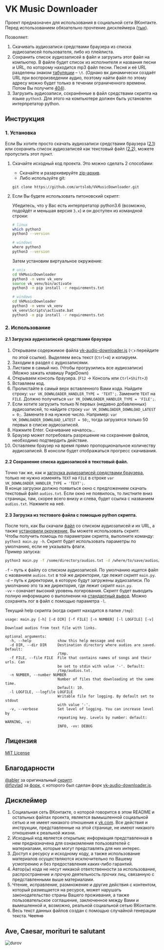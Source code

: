 # VK Music Downloader
Проект предназначен для использования в социальной сети ВКонтакте.  
Перед использованием обязательно прочтение дисклеймера ([тык](#Дисклеймер)).

Позволяет:
1. Скачивать аудиозаписи средствами браузера из списка аудиозаписей пользователя, либо из плейлиста.
2. Сохранить список аудиозаписей в файл и загрузить этот файл на компьютер. В файле будет список из исполнителя и названия песни и URL, по которому находится mp3 файл песни. Песня и её URL разделены знаком [табуляции](https://ru.wikipedia.org/wiki/Табуляция) – `\t`. (Однако вк динамически создаёт URL при воспроизведении аудио, поэтому найти файл по этому адресу можно будет только в течении ограниченного времени. Потом Вы получите [404](https://ru.wikipedia.org/wiki/HTTP_404)).
3. Загрузить аудиозаписи, сохранённые в файл средствами скрипта на языке `python3`. Для этого на компьютере должен быть установлен интерпретатор python.

## Инструкция
### 1. Установка
Если Вы хотите просто скачать аудиозаписи средствами браузера ([2.1](#21-Загрузка-аудиозаписей-средствами-браузера)) или сохранить список аудиозаписей как текстовый файл ([2.2](https://github.com/artslob/VkMusicDownloader#22-Сохранение-списка-аудиозаписей-в-текстовый-файл)), можете пропустить этот пункт.
1. Скачайте исходный код проекта. Это можно сделать 2 способами:  
   * Скачайте и разархивируйте [zip-архив](../../archive/master.zip).
   * Либо используйте git:
   ```
   git clone https://github.com/artslob/VkMusicDownloader.git
   ```
2. Если Вы будете использовать питоновский скрипт:

   Убедитесь, что у Вас есть интерпретатор python3.6 (возможно, подойдёт и меньшая версия `3.x`) и он доступен из командной строки:
   ```bash
   # linux
   which python3
   python3 --version
   
   # windows
   where python3
   python3 --version
   ```
   Затем установим виртуальное окружение:
   ```bash
   # unix
   cd VkMusicDownloader
   python3 -m venv vk_venv
   source vk_venv/bin/activate
   python3 -m pip install -r requirements.txt
   
   # windows
   cd VkMusicDownloader
   python3 -m venv vk_venv
   vk_venv\Scripts\activate.bat
   python3 -m pip install -r requirements.txt
   ```
### 2. Использование
#### 2.1 Загрузка аудиозаписей средствами браузера
1. Открываем содержимое файла [vk-audio-downloader.js](../../raw/master/vk-audio-downloader.js) (:point_left: перейдите по этой ссылке). Выделяем весь текст (`Ctrl+A`) и копируем.
1. Заходим в раздел с аудиозаписями.
1. Листаем в самый низ. (Чтобы прогрузились все аудиозаписи) (Можно зажать клавишу PageDown)
1. Открываем консоль браузера. (`F12` -> Консоль или `Ctrl+Shift+J`)
1. Вставляем код.
1. Пролистайте в самый верх вставленного Вами кода. Найдите строку: `var VK_DOWNLOADER_HANDLER_TYPE = 'TEXT';`. Замените `TEXT` на `FILE`. Должно получиться `var VK_DOWNLOADER_HANDLER_TYPE = 'FILE';`.
1. Если хотите загрузить только N первых (недавно добавленных) аудиозаписей, то найдите строку `var VK_DOWNLOADER_DOWNLOAD_LATEST = 0;`. Замените `0` на нужное число. Например: `var VK_DOWNLOADER_DOWNLOAD_LATEST = 50;`, тогда загрузятся только 50 первых в списке аудиозаписей.
1. Нажмите Enter. Скачивание началось...
1. Браузер может потребовать разрешение на сохранение файлов, необходимо подтвердить действие.
1. Оставляем браузер на время прямо пропорциональное количеству аудиозаписей. В консоли будет отображаться прогресс скачивания.

#### 2.2 Сохранение списка аудиозаписей в текстовый файл.
Точно так же, как и [загрузка аудиозаписей средствами браузера](#21-Загрузка-аудиозаписей-средствами-браузера), только не нужно изменять `TEXT` на `FILE` в строке `var VK_DOWNLOADER_HANDLER_TYPE = 'TEXT';`.  
В конце загрузки должно появиться окно с предложением скачать текстовый файл `audios.txt`. Если окно не появилось, то листните вниз страницы, там, скорее всего внизу и слева, будет ссылка с названием `audios.txt`. Нажмите на неё.

#### 2.3 Загрузка из тестового файла с помощью python скрипта.
После того, как Вы скачали [файл](#22-Сохранение-списка-аудиозаписей-в-текстовый-файл) со списком аудиозаписей и их URL, а также [установили окружение](#1-Установка), Вы можете использовать скрипт.  
Чтобы получить помощь по параметрам скрипта, выполните команду: `python3 main.py -h`.
Скрипт будет использовать параметры по умолчанию, если не указывать флаги.  
Пример запуска:
```bash
python3 main.py -f /some/directory/audios.txt -d /where/to/save/audios/ -vv
```
`-f` – путь к файлу со списком аудиозаписей. По умолчанию ищется файл с названием `audios.txt` в той же директории, где лежит скрипт `main.py`.  
`-d` – путь к директории, в которую будут загружены аудиозаписи. По умолчанию это та же директория, где лежит скрипт `main.py`.  
`-vv` – означает высокий уровень логирования. Скрипт будет выводить полную информацию о выполнении на [стандартный вывод](https://ru.wikipedia.org/wiki/Стандартные_потоки#Стандартный_вывод). Можно сохранять лог в файл с помощью параметра `-l`.  

Текущий help скрипта (когда скрипт находится в папке `/tmp`):
```
usage: main.py [-h] [-d DIR] [-f FILE] [-n NUMBER] [-l LOGFILE] [-v]

Download audios from text file with links.

optional arguments:
  -h, --help            show this help message and exit
  -d DIR, --dir DIR     Destination directory where audios are saved. Default:
                        /tmp.
  -f FILE, --file FILE  File that contains names of songs and their urls. Can
                        be set to stdin with value '-'. Default:
                        /tmp/audios.txt.
  -n NUMBER, --number NUMBER
                        Number of files that downloading at the same time.
                        Default: 10.
  -l LOGFILE, --logfile LOGFILE
                        Writable file for logging. By default set to stdout
                        with value '-'.
  -v, --verbose         Set level of logging. You can increase level by
                        repeating key. Levels by number: default: WARNING, -v:
                        INFO, -vv: DEBUG
```
## Лицензия
[MIT License](LICENSE.txt)

## Благодарности
[@abler](https://github.com/abler98) за оригинальный [скрипт](https://gist.github.com/abler98/2fbeee9f7bd056bbe6c485041370c556).  
[@fizvlad](https://github.com/fizvlad) за [форк](https://gist.github.com/fizvlad/4c2eb98b5fb12a6a975d27b0bfcd9fcf), с которого был сделан форк [vk-audio-downloader.js](vk-audio-downloader.js).  

## Дисклеймер
1. Социальная сеть ВКонтакте, о которой говорится в этом README и остальных файлах проекта, является вымышленной социальной сетью и не имеет никакого отношения к [vk.com](https://vk.com). Все действия и инструкции, представленные на этой странице, не имеют никакого отношения к реальной жизни.
1. Исходный код является открытым; информация представленная в нем предназначена для ознакомления пользователей с материалами, которые могут представлять для них интерес.
1. Доступ к ресурсу и исходному коду, а также использование материалов осуществляются исключительно по Вашему усмотрению и без предоставления каких-либо гарантий.
1. Автор(ы) кода не несут никакой ответственности за использование, распространение и *прочую* деятельность *прочих* лиц, связанную с представленными выше материалами.
1. Чтение, исправление, размножение и другие действия с контентом, который размещается на ресурсе, может нарушать законодательство страны Вашего проживания, а также пользовательское соглашение, заключенное между Вами и вымешленной и, возможно, реальной социальной сетью ВКонтакте.
1. Весь текст данных файлов создан с помощью случайной генерации текста. ~~Честно~~

## Ave, Caesar, morituri te salutant
![durov](https://user-images.githubusercontent.com/16637122/46695946-9a504280-cc19-11e8-95a3-02d1d97fe01a.jpg "Make vk great again!")
